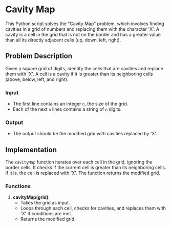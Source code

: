 # Cavity Map

This Python script solves the "Cavity Map" problem, which involves finding cavities in a grid of numbers and replacing them with the character 'X'. A cavity is a cell in the grid that is not on the border and has a greater value than all its directly adjacent cells (up, down, left, right).

## Problem Description

Given a square grid of digits, identify the cells that are cavities and replace them with 'X'. A cell is a cavity if it is greater than its neighboring cells (above, below, left, and right).

### Input

- The first line contains an integer `n`, the size of the grid.
- Each of the next `n` lines contains a string of `n` digits.

### Output

- The output should be the modified grid with cavities replaced by 'X'.

## Implementation

The `cavityMap` function iterates over each cell in the grid, ignoring the border cells. It checks if the current cell is greater than its neighboring cells. If it is, the cell is replaced with 'X'. The function returns the modified grid.

### Functions

1. **cavityMap(grid)**:
   - Takes the grid as input.
   - Loops through each cell, checks for cavities, and replaces them with 'X' if conditions are met.
   - Returns the modified grid.
